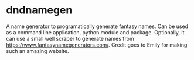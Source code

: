 # dndnamegen
A name generator to programatically generate fantasy names. Can be used as a command line application, python module and package. Optionally, it can use a small well scraper to generate names from https://www.fantasynamegenerators.com/. Credit goes to Emily for making such an amazing website.
